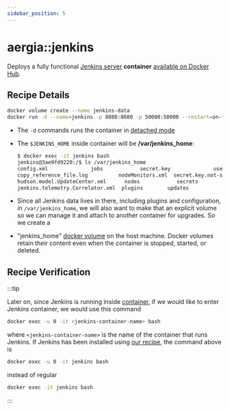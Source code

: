 ```yaml
---
sidebar_position: 5
---
```


aergia::jenkins
===============

Deploys a fully functional [Jenkins server](https://jenkins.io/) **container**
[available on Docker Hub](https://hub.docker.com/r/jenkins/jenkins).

[//]: # (Copyright Jiaqi Liu)

[//]: # (Licensed under the Apache License, Version 2.0 &#40;the "License"&#41;;)
[//]: # (you may not use this file except in compliance with the License.)
[//]: # (You may obtain a copy of the License at)

[//]: # (    http://www.apache.org/licenses/LICENSE-2.0)

[//]: # (Unless required by applicable law or agreed to in writing, software)
[//]: # (distributed under the License is distributed on an "AS IS" BASIS,)
[//]: # (WITHOUT WARRANTIES OR CONDITIONS OF ANY KIND, either express or implied.)
[//]: # (See the License for the specific language governing permissions and)
[//]: # (limitations under the License.)

Recipe Details
--------------

```bash
docker volume create --name jenkins-data
docker run -d --name=jenkins -p 8080:8080 -p 50000:50000 --restart=on-failure -v jenkins-data:/var/jenkins_home jenkins/jenkins:lts-jdk11
```

- The `-d` commands runs the container in
  [detached mode](https://docs.docker.com/language/nodejs/run-containers/#run-in-detached-mode)
- The `$JENKINS_HOME` inside container will be **/var/jenkins_home**:

  ```bash
  $ docker exec -it jenkins bash
  jenkins@3ae9fd9220:/$ ls /var/jenkins_home
  config.xml              jobs            secret.key              userContent
  copy_reference_file.log          nodeMonitors.xml  secret.key.not-so-secret  users
  hudson.model.UpdateCenter.xml      nodes            secrets              war
  jenkins.telemetry.Correlator.xml  plugins        updates
  ```

- Since all Jenkins data lives in there, including plugins and configuration, in `/var/jenkins_home`, we will also want
  to make that an explicit volume so we can manage it and attach to another container for upgrades. So we create a
- "jenkins_home" [docker volume](https://qubitpi.github.io/docker-docs/storage/volumes/) on the host machine. Docker
  volumes retain their content even when the container is stopped, started, or deleted.

Recipe Verification
-------------------

:::tip

<!-- markdown-link-check-disable -->
Later on, since Jenkins is running inside [container](jenkins), if we would like to enter Jenkins container, we would
use this  command
<!-- markdown-link-check-enable -->

```bash
docker exec -u 0 -it <jenkins-container-name> bash
```

<!-- markdown-link-check-disable -->
where `<jenkins-container-name>` is the name of the container that runs Jenkins. If Jenkins has been installed using
[our recipe](jenkins), the command above is
<!-- markdown-link-check-enable -->

```bash
docker exec -u 0 -it jenkins bash
```

instead of regular

```bash
docker exec -it jenkins bash
```

:::
